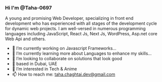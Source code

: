 ### Hi I'm @Taha-0697

A young and promising Web Developer, specializing in front end development who has experienced with all stages of the development cycle for dynamic web projects. I am well-versed in numerous programming languages including JavaScript, React Js, Next Js, WordPress, Asp.net core Web Api and others.

- 🔭 I’m currently working on Javascript Frameworks...
- 🌱 I’m currently learning more about Languages to enhance my skills...
- 💞️ I’m looking to collaborate on solutions that look good
- 🔔 based in Dubai, UAE
- 👀 I’m interested in Tech & Anime
- 📫 How to reach me: taha.chaghtai.dev@gmail.com
